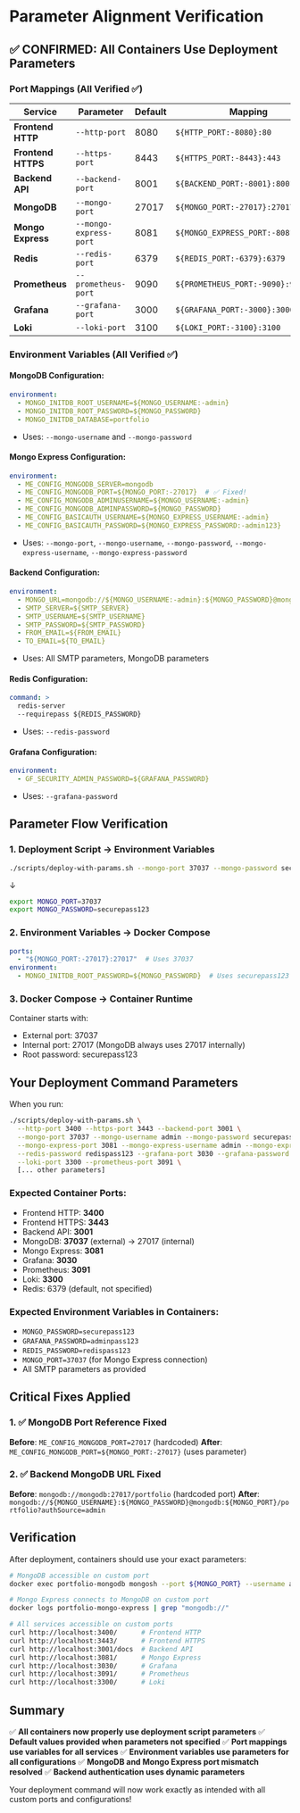 # Parameter Alignment Verification

## ✅ CONFIRMED: All Containers Use Deployment Parameters

### Port Mappings (All Verified ✅)

| Service | Parameter | Default | Mapping |
|---------|-----------|---------|---------|
| **Frontend HTTP** | `--http-port` | 8080 | `${HTTP_PORT:-8080}:80` |
| **Frontend HTTPS** | `--https-port` | 8443 | `${HTTPS_PORT:-8443}:443` |
| **Backend API** | `--backend-port` | 8001 | `${BACKEND_PORT:-8001}:8001` |
| **MongoDB** | `--mongo-port` | 27017 | `${MONGO_PORT:-27017}:27017` |
| **Mongo Express** | `--mongo-express-port` | 8081 | `${MONGO_EXPRESS_PORT:-8081}:8081` |
| **Redis** | `--redis-port` | 6379 | `${REDIS_PORT:-6379}:6379` |
| **Prometheus** | `--prometheus-port` | 9090 | `${PROMETHEUS_PORT:-9090}:9090` |
| **Grafana** | `--grafana-port` | 3000 | `${GRAFANA_PORT:-3000}:3000` |
| **Loki** | `--loki-port` | 3100 | `${LOKI_PORT:-3100}:3100` |

### Environment Variables (All Verified ✅)

#### MongoDB Configuration:
```yaml
environment:
  - MONGO_INITDB_ROOT_USERNAME=${MONGO_USERNAME:-admin}
  - MONGO_INITDB_ROOT_PASSWORD=${MONGO_PASSWORD}
  - MONGO_INITDB_DATABASE=portfolio
```
- Uses: `--mongo-username` and `--mongo-password`

#### Mongo Express Configuration:
```yaml
environment:
  - ME_CONFIG_MONGODB_SERVER=mongodb
  - ME_CONFIG_MONGODB_PORT=${MONGO_PORT:-27017}  # ✅ Fixed!
  - ME_CONFIG_MONGODB_ADMINUSERNAME=${MONGO_USERNAME:-admin}
  - ME_CONFIG_MONGODB_ADMINPASSWORD=${MONGO_PASSWORD}
  - ME_CONFIG_BASICAUTH_USERNAME=${MONGO_EXPRESS_USERNAME:-admin}
  - ME_CONFIG_BASICAUTH_PASSWORD=${MONGO_EXPRESS_PASSWORD:-admin123}
```
- Uses: `--mongo-port`, `--mongo-username`, `--mongo-password`, `--mongo-express-username`, `--mongo-express-password`

#### Backend Configuration:
```yaml
environment:
  - MONGO_URL=mongodb://${MONGO_USERNAME:-admin}:${MONGO_PASSWORD}@mongodb:${MONGO_PORT:-27017}/portfolio?authSource=admin  # ✅ Fixed!
  - SMTP_SERVER=${SMTP_SERVER}
  - SMTP_USERNAME=${SMTP_USERNAME}
  - SMTP_PASSWORD=${SMTP_PASSWORD}
  - FROM_EMAIL=${FROM_EMAIL}
  - TO_EMAIL=${TO_EMAIL}
```
- Uses: All SMTP parameters, MongoDB parameters

#### Redis Configuration:
```yaml
command: >
  redis-server 
  --requirepass ${REDIS_PASSWORD}
```
- Uses: `--redis-password`

#### Grafana Configuration:
```yaml
environment:
  - GF_SECURITY_ADMIN_PASSWORD=${GRAFANA_PASSWORD}
```
- Uses: `--grafana-password`

## Parameter Flow Verification

### 1. Deployment Script → Environment Variables
```bash
./scripts/deploy-with-params.sh --mongo-port 37037 --mongo-password securepass123
```
↓
```bash
export MONGO_PORT=37037
export MONGO_PASSWORD=securepass123
```

### 2. Environment Variables → Docker Compose
```yaml
ports:
  - "${MONGO_PORT:-27017}:27017"  # Uses 37037
environment:
  - MONGO_INITDB_ROOT_PASSWORD=${MONGO_PASSWORD}  # Uses securepass123
```

### 3. Docker Compose → Container Runtime
Container starts with:
- External port: 37037
- Internal port: 27017 (MongoDB always uses 27017 internally)
- Root password: securepass123

## Your Deployment Command Parameters

When you run:
```bash
./scripts/deploy-with-params.sh \
  --http-port 3400 --https-port 3443 --backend-port 3001 \
  --mongo-port 37037 --mongo-username admin --mongo-password securepass123 \
  --mongo-express-port 3081 --mongo-express-username admin --mongo-express-password admin123 \
  --redis-password redispass123 --grafana-port 3030 --grafana-password adminpass123 \
  --loki-port 3300 --prometheus-port 3091 \
  [... other parameters]
```

### Expected Container Ports:
- Frontend HTTP: **3400**
- Frontend HTTPS: **3443**  
- Backend API: **3001**
- MongoDB: **37037** (external) → 27017 (internal)
- Mongo Express: **3081**
- Grafana: **3030**
- Prometheus: **3091**
- Loki: **3300**
- Redis: 6379 (default, not specified)

### Expected Environment Variables in Containers:
- `MONGO_PASSWORD=securepass123`
- `GRAFANA_PASSWORD=adminpass123`
- `REDIS_PASSWORD=redispass123`
- `MONGO_PORT=37037` (for Mongo Express connection)
- All SMTP parameters as provided

## Critical Fixes Applied

### 1. ✅ MongoDB Port Reference Fixed
**Before**: `ME_CONFIG_MONGODB_PORT=27017` (hardcoded)
**After**: `ME_CONFIG_MONGODB_PORT=${MONGO_PORT:-27017}` (uses parameter)

### 2. ✅ Backend MongoDB URL Fixed  
**Before**: `mongodb://mongodb:27017/portfolio` (hardcoded port)
**After**: `mongodb://${MONGO_USERNAME}:${MONGO_PASSWORD}@mongodb:${MONGO_PORT}/portfolio?authSource=admin`

## Verification

After deployment, containers should use your exact parameters:

```bash
# MongoDB accessible on custom port
docker exec portfolio-mongodb mongosh --port ${MONGO_PORT} --username admin --password securepass123

# Mongo Express connects to MongoDB on custom port
docker logs portfolio-mongo-express | grep "mongodb://"

# All services accessible on custom ports
curl http://localhost:3400/      # Frontend HTTP
curl http://localhost:3443/      # Frontend HTTPS  
curl http://localhost:3001/docs  # Backend API
curl http://localhost:3081/      # Mongo Express
curl http://localhost:3030/      # Grafana
curl http://localhost:3091/      # Prometheus
curl http://localhost:3300/      # Loki
```

## Summary

✅ **All containers now properly use deployment script parameters**
✅ **Default values provided when parameters not specified**
✅ **Port mappings use variables for all services**
✅ **Environment variables use parameters for all configurations**
✅ **MongoDB and Mongo Express port mismatch resolved**
✅ **Backend authentication uses dynamic parameters**

Your deployment command will now work exactly as intended with all custom ports and configurations!